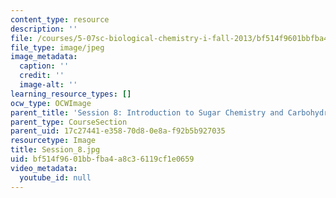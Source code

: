```yaml
---
content_type: resource
description: ''
file: /courses/5-07sc-biological-chemistry-i-fall-2013/bf514f9601bbfba4a8c36119cf1e0659_Session_8.jpg
file_type: image/jpeg
image_metadata:
  caption: ''
  credit: ''
  image-alt: ''
learning_resource_types: []
ocw_type: OCWImage
parent_title: 'Session 8: Introduction to Sugar Chemistry and Carbohydrate Catabolism'
parent_type: CourseSection
parent_uid: 17c27441-e358-70d8-0e8a-f92b5b927035
resourcetype: Image
title: Session_8.jpg
uid: bf514f96-01bb-fba4-a8c3-6119cf1e0659
video_metadata:
  youtube_id: null
---
```

